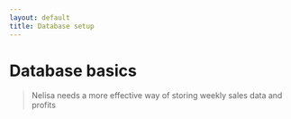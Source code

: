 ```yaml
---
layout: default
title: Database setup
---
```


# Database basics

> Nelisa needs a more effective way of storing weekly sales data and profits
